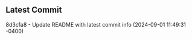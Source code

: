 
## Latest Commit
8d3c1a8 - Update README with latest commit info (2024-09-01 11:49:31 -0400) <Yunxi-Zhou>
